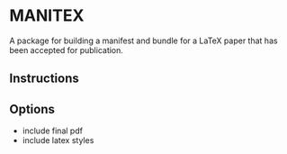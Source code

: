 # MANITEX
A package for building a manifest and bundle for a LaTeX paper that has been accepted for publication.


## Instructions

## Options

- include final pdf
- include latex styles
